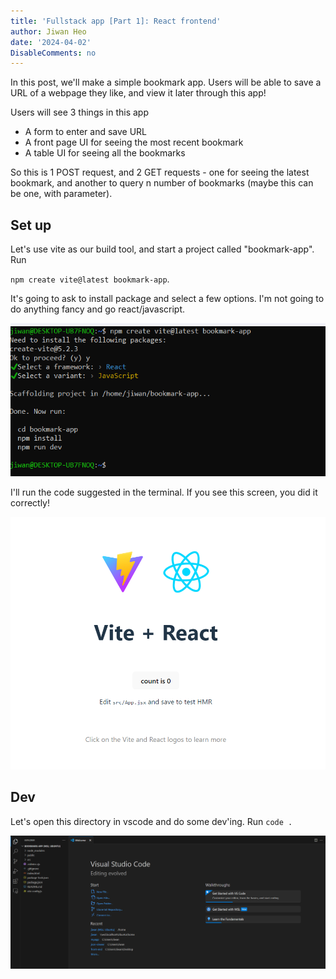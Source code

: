 ```yaml
---
title: 'Fullstack app [Part 1]: React frontend'
author: Jiwan Heo
date: '2024-04-02'
DisableComments: no
---
```


In this post, we'll make a simple bookmark app. Users will be able to save a URL
of a webpage they like, and view it later through this app!

Users will see 3 things in this app

- A form to enter and save URL
- A front page UI for seeing the most recent bookmark
- A table UI for seeing all the bookmarks

So this is 1 POST request, and 2 GET requests - one for seeing the latest 
bookmark, and another to query n number of bookmarks (maybe this can be one, 
with parameter).

## Set up

Let's use vite as our build tool, and start a project called "bookmark-app". Run

`npm create vite@latest bookmark-app`. 

It's going to ask to install package and select
a few options. I'm not going to do anything fancy and go react/javascript.

![](vite-setup.png)

I'll run the code suggested in the terminal. If you see this screen, you did it 
correctly!

![](vite-setup-done.png)

## Dev

Let's open this directory in vscode and do some dev'ing. Run `code .`

![](vite-vscode.png)